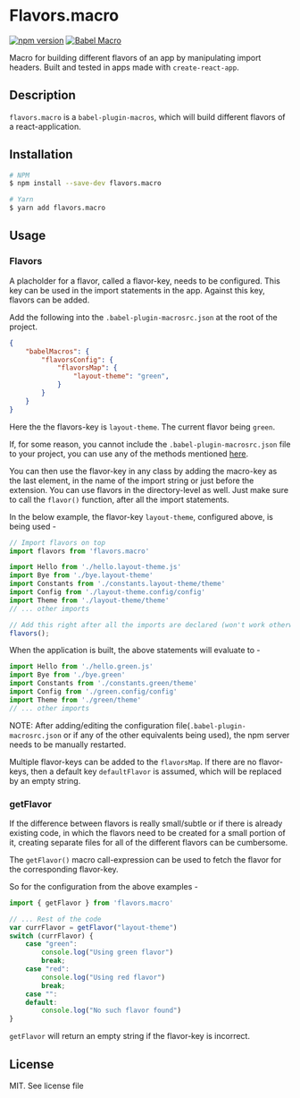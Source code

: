 # Flavors.macro

[![npm version](https://badge.fury.io/js/flavors.macro.svg)](https://badge.fury.io/js/flavors.macro)
[![Babel Macro](https://img.shields.io/badge/babel--macro-%F0%9F%8E%A3-f5da55.svg?style=flat-square)](https://github.com/kentcdodds/babel-plugin-macros)

Macro for building different flavors of an app by manipulating import headers. Built and tested in apps made with `create-react-app`.


## Description
`flavors.macro` is a `babel-plugin-macros`, which will build different flavors of a react-application. 

## Installation

```bash
# NPM
$ npm install --save-dev flavors.macro

# Yarn
$ yarn add flavors.macro
```

## Usage

### Flavors 
A placholder for a flavor, called a flavor-key, needs to be configured. This key can be used in the import statements in the app. Against this key, flavors can be added.

Add the following into the `.babel-plugin-macrosrc.json` at the root of the project.
```json
{
    "babelMacros": {
        "flavorsConfig": {
            "flavorsMap": {
                "layout-theme": "green",
            }
        }
    }
}
```
Here the the flavors-key is `layout-theme`. The current flavor being `green`.

If, for some reason, you cannot include the `.babel-plugin-macrosrc.json` file to your project, you can use any of the methods mentioned [here](https://github.com/kentcdodds/babel-plugin-macros/blob/master/other/docs/author.md#config-experimental).

You can then use the flavor-key in any class by adding the macro-key as the last element, in the name of the import string or just before the extension. You can use flavors in the directory-level as well. Just make sure to call the `flavor()` function, after all the import statements.

In the below example, the flavor-key `layout-theme`, configured above, is being used - 
```js
// Import flavors on top
import flavors from 'flavors.macro'

import Hello from './hello.layout-theme.js'
import Bye from './bye.layout-theme'
import Constants from './constants.layout-theme/theme'
import Config from './layout-theme.config/config'
import Theme from './layout-theme/theme'
// ... other imports

// Add this right after all the imports are declared (won't work otherwise)
flavors();
```
When the application is built, the above statements will evaluate to -

```js
import Hello from './hello.green.js'
import Bye from './bye.green'
import Constants from './constants.green/theme'
import Config from './green.config/config'
import Theme from './green/theme'
// ... other imports
```

NOTE: After adding/editing the configuration file(`.babel-plugin-macrosrc.json` or if any of the other equivalents being used), the npm server needs to be manually restarted.

Multiple flavor-keys can be added to the `flavorsMap`. If there are no flavor-keys, then a default key `defaultFlavor` is assumed, which will be replaced by an empty string.

### getFlavor
If the difference between flavors is really small/subtle or if there is already existing code, in which the flavors need to be created for a small portion of it, creating separate files for all of the different flavors can be cumbersome. 

The `getFlavor()` macro call-expression can be used to fetch the flavor for the corresponding flavor-key.

So for the configuration from the above examples - 
```js
import { getFlavor } from 'flavors.macro'

// ... Rest of the code
var currFlavor = getFlavor("layout-theme")
switch (currFlavor) {
    case "green":
        console.log("Using green flavor")
        break;
    case "red":
        console.log("Using red flavor")
        break;
    case "":
    default:
        console.log("No such flavor found")
}
```
`getFlavor` will return an empty string if the flavor-key is incorrect. 


## License
MIT. See license file
